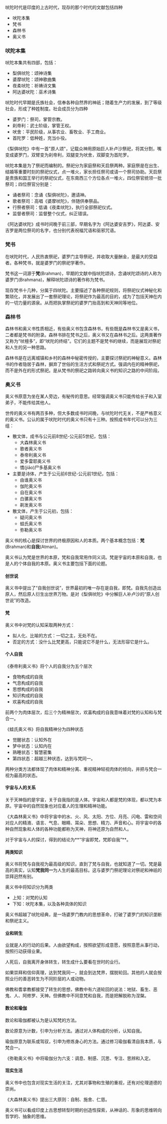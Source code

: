 吠陀时代是印度的上古时代，现存的那个时代的文献包括四种

+ 吠陀本集
+ 梵书
+ 森林书
+ 奥义书

###  吠陀本集

吠陀本集共有四部，包括：

- 梨俱吠陀：颂神诗集
- 婆摩吠陀：颂神歌曲集 
- 夜柔吠陀：祈祷诗文集
- 阿达婆吠陀：巫术诗集

吠陀时代早期是氏族社会，信奉各种自然界的神祇；随着生产力的发展，到了等级社会，形成了种姓制度。社会成员分为四种

+ 婆罗门：祭司，掌管宗教。
+ 刹帝利：武士阶级，掌管王权。
+ 吠舍：平民阶级，从事农业、畜牧业、手工商业。
+ 首陀罗：低种姓，充当仆役。

《梨俱吠陀》中有一首"原人颂"，记载众神用原始巨人补卢沙祭祀，将其分割，嘴变成婆罗门，双臂变为刹帝利，双腿变为吠舍，双脚变为首陀罗。



吠陀本集是为了祭祀而编制的。祭祀分为家庭祭和天启祭两种。家庭祭是在出生、结婚等重要时刻的祭祀仪式，点一堆火，家长担任祭司或请一个祭司协助。天启祭是贵族和国王举行的祭祀仪式，在东南西三个方位各点一堆火，四位祭官统领一批祭司；四位祭官分别是：

+ 诵者祭司：念诵《梨俱吠陀》，邀请神。
+ 歌者祭司：高唱《婆摩吠陀》，伴随供奉祭品。
+ 行祭者祭司：低诵《夜柔吠陀》，执行全部祭祀仪式。
+ 监督者祭司：监督整个仪式，纠正错误。

《阿达婆吠陀》成书时间晚于前三部，早期名字为《阿达婆安吉罗》，阿达婆、安吉罗是两位祭司的名字，也分别代表祝福咒语和驱邪咒语。



### 梵书

在吠陀时代，人民热衷祭祀，婆罗门主导祭祀，并收取大量酬金，是最大的受益者。各种梵书，就是婆罗门的祭祀学著作。

梵书这一词源于**梵**(Brahman)，早期的文献中指吠陀颂诗，念诵吠陀颂诗的人称为婆罗门(Brahmana)，解释吠陀颂诗的著作称为梵书。

现存梵书十几种，分属于四吠陀。主要描述了各种祭祀规则，将祭祀仪式神秘化和繁琐化，并发展出了一套祭祀理论，将祭祀作为最高的目的，成为了包括天神在内的一切力量的源泉。从而把执掌祭祀的婆罗门抬高到和天神同等地位。



### 森林书

森林书和奥义书性质相近，有些奥义书包含森林书，有些既是森林书又是奥义书，二者都是梵书的附录。森林书排在梵书之后，奥义书又在森林书之后。这两类著作又称为“吠檀多”，即“吠陀的终结”。它们的主题不是梵书的继续，而是展现对祭祀和人生的另一种思路。



森林书是在远离城镇和乡村的森林中秘密传授的，主要探讨祭祀的神秘意义。森林书的作者隐居于森林，摒弃了世俗的生活方式和祭祀方式。强调内在的精神祭祀，而不是外在的形式祭祀。是从梵书的祭祀之路转向奥义书的知识之路的中间阶段。



### 奥义书

奥义书原意为坐在某人旁边，有秘传的意思。经常强调奥义书只能传给长子和入室弟子，不能传给其他人。

世传的奥义书有两百多种，但大多数成书时间晚，与吠陀时代无关，不是严格意义的奥义书。公认的属于吠陀时代的奥义书只有十三种。按照成书年代可以分为三组：

+ 散文体，成书与公元前8世纪-公元前5世纪，包括：
    + 大森林奥义书
    + 歌者奥义书
    + 泰帝利奥义书
    + 爱多雷耶奥义书
    + 憍(jiāo)尸多基奥义书
+ 主要是诗体，产生于公元前6世纪-公元前1世纪，包括：
    - 由谁奥义书
    - 伽陀奥义书
    - 自在奥义书
    - 白骡奥义书
    - 剃发奥义书
+ 散文体，产生于公元初，包括：
    + 疑问奥义书
    + 蛙氏奥义书
    + 弥勒奥义书



奥义书的核心是探讨世界的终极原因和人的本质。两个基本概念包括：**梵**(Brahman)和**自我**(Atman)。

奥义书认为梵是世界的本原，梵和自我常用作同义词。梵是宇宙的本原和自我，也是人的个体自我的本原。奥义书主要包括下面的论题。


#### 创世说

奥义书中提出了“自我创世说”，世界最初的唯一存在是自我，即梵。自我先创造出原人，然后原人衍生出世界万物。是对《梨俱吠陀》中分解巨人补卢沙的“原人创世说”的改造。



#### 梵

奥义书中对梵的认知采取两种方式：

+ 拟人化、比喻的方式：一切之主，无处不在。
+ 否定的方式：没什么比梵更高，只能说它不是什么，无法形容它是什么。

#### 个人自我

《泰帝利奥义书》将个人的自我分为五个层次

+ 食物构成的自我
+ 气息构成的自我
+ 思想构成的自我
+ 知识构成的自我
+ 欢喜构成的自我

前两个为肉体层次，后三个为精神层次，欢喜构成的自我意味着对梵的认知和与梵合一。

《蛙氏奥义书》将自我精神分为四种状态

+ 觉醒状态：认知外在
+ 梦中状态：认知内在
+ 熟睡状态：智慧密集
+ 第四状态：超越三种状态，达到与梵同一。

两种分类方法都体现了肉体和精神分离、重视精神轻视肉体的倾向，并把与梵合一视为最高的状态。



#### 宇宙与人的关系

关于天神指的是宇宙，关于自我指的是人体。宇宙和人都是梵的体现，都以梵为本原。宇宙中的自然现象也对应着人的生理和精神功能。

《大森林奥义书》中将宇宙中的水、火、风、太阳、方位、月亮、闪电、雷和空间对应人的精液、语言、气息、眼睛、耳朵、思想、精力、声音和心。将宇宙中的各种自然现象和人体的各种功能都称为天神，将神还原为自然和人。

对于宇宙与人的探讨，得到的结论为**“宇宙即梵，梵即自我”**。



#### 两类知识

奥义书将梵与自我视为最高级的知识，直到了梵与自我，也就知道了一切。梵是最高的真实，认知**梵我同一**为人生的最高目标。这与婆罗门祭祀理论对祭祀和神祇的崇拜迥然有别。

奥义书中将知识分为两类

+ 上知：对梵的认知
+ 下知：吠陀本集，以及各种具体的知识

奥义书超越了吠陀经典，是一场婆罗门教内的思想革命，打破了婆罗门的知识垄断和祭祀主义。



#### 业和转生

业就是人的行动的后果。人由欲望构成，按照欲望形成意愿，按照意愿从事行动，按照行动获得业果。

人死后，自我离开身体转生，转生成什么要看在世时的业行。

如果崇拜和信仰真理，达到梵我同一，就会到达梵界，摆脱轮回。其他的人就会按照业行的善恶转生为不同阶层的人或动物。


佛教和耆拿教都接受了转生的思想，佛教中有六道轮回的说法：地狱、畜生、恶鬼、人、阿修罗、天神。但佛教中不同意梵和自我，而是把解脱称为涅槃。



#### 数论和瑜伽

数论和瑜伽都被认为是认知梵的方法。


数论原意为计数，引申为分析方法。通过对人体构成的分析，认知自我。


瑜伽原意为联系或驾驭，引申为修炼身心的方法。通过修习瑜伽看清自我本质，与梵合一。

《弥勒奥义书》中将瑜伽分为六支：调息、制感、沉思、专注、思辨和入定。



#### 现实生活

奥义书中也包含对现实生活的关注，尤其对事物和生殖的重视，还有对伦理道德的崇尚。

《大森林奥义书》提出三大原则：自制、施舍、仁慈。

奥义书可以看成印度上古思想转型时期的创造性探索，从神话的、形象的思维转向哲学的、抽象的思维。

